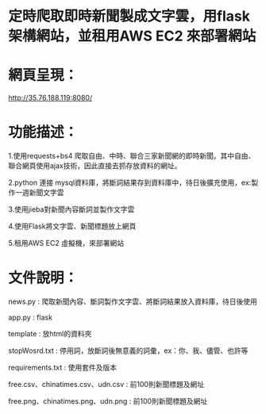 # 定時爬取即時新聞製成文字雲，用flask架構網站，並租用AWS EC2 來部署網站

# 網頁呈現：

http://35.76.188.119:8080/

# 功能描述：

1.使用requests+bs4 爬取自由、中時、聯合三家新聞網的即時新聞。其中自由、聯合網頁使用ajax技術，因此直接去抓存放資料的網址。

2.python 連接 mysql資料庫，將斷詞結果存到資料庫中，待日後擴充使用，ex:製作一週新聞文字雲

3.使用jieba對新聞內容斷詞並製作文字雲

4.使用Flask將文字雲、新聞標題放上網頁

5.租用AWS EC2 虛擬機，來部署網站

# 文件說明：

news.py : 爬取新聞內容、斷詞製作文字雲、將斷詞結果放入資料庫，待日後使用

app.py : flask 

template : 放html的資料夾

stopWosrd.txt : 停用詞，放斷詞後無意義的詞彙，ex：你、我、儘管、也許等

requirements.txt : 使用套件及版本

free.csv、chinatimes.csv、udn.csv : 前100則新聞標題及網址

free.png、chinatimes.png、udn.png : 前100則新聞標題及網址

